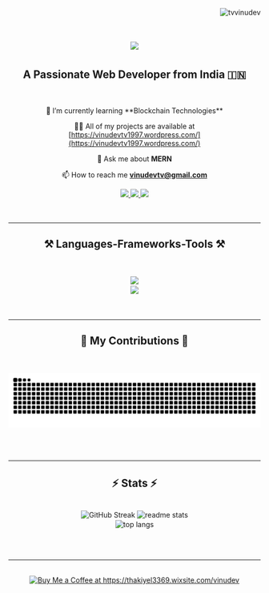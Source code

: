 <p align="right"> <img src="https://komarev.com/ghpvc/?username=tvvinudev&label=Profile%20Views&color=0e75b6&style=flat" alt="tvvinudev" /> </p>

<h1 align="center">
    <img src="https://readme-typing-svg.herokuapp.com/?font=Righteous&size=45&center=true&vCenter=true&width=500&height=70&duration=4000&lines=Hi+There!+👋;+I'm+Vinu+Dev!;" />
</h1>

<h2 align="center">A Passionate Web Developer from India 🇮🇳</h2>
<br><br> 

<div align="center">
🌱 I’m currently learning **Blockchain Technologies**

👨‍💻 All of my projects are available at [https://vinudevtv1997.wordpress.com/](https://vinudevtv1997.wordpress.com/)


💬 Ask me about **MERN**

📫 How to reach me **vinudevtv@gmail.com**
</div>

 
<div align="center"> 
  <a href="mailto:vinudevtv@gmail.com">
    <img src="https://img.shields.io/badge/Gmail-333333?style=for-the-badge&logo=gmail&logoColor=red" />
  </a>
  <a href="https://www.linkedin.com/in/vinudev-t-v-38a7151ba/" target="_blank">
    <img src="https://img.shields.io/badge/LinkedIn-0077B5?style=for-the-badge&logo=linkedin&logoColor=white" target="_blank" />
  </a>
  <a href="https://thakiyel3369.wixsite.com/vinudev" target="_blank">
     <img src="https://img.shields.io/badge/Portfolio-FF5722?style=for-the-badge&logo=todoist&logoColor=white" target="_blank" /> <!-- sqlite, safari, google-chrome are other good icon options -->
  </a>
</div>
<br><br>
<hr/>

<h2 align="center">⚒️ Languages-Frameworks-Tools ⚒️</h2>
<br><br>
<div align="center">
    <img src="https://skillicons.dev/icons?i=nodejs,javascript,express,firebase,mongodb,docker,solidity,nextjs" /><br>
       <img src="https://skillicons.dev/icons?i=react,bootstrap,html,css,vscode,github,tailwind,git,figma" />
</div>
<br><br>
<hr/>

<div align="center">
  <h2>🐍 My Contributions 🐍</h2>
  <br><br>
  <img alt="snake eating my contributions" src="https://raw.githubusercontent.com/TVVinudev/TVVinudev/output/github-contribution-grid-snake.svg" />
  
  <br/><br/>
</div>

<hr/>
<h2 align="center">⚡ Stats ⚡</h2>
<br>
<div align=center>
 <img width=390 src="https://github-readme-streak-stats.herokuapp.com?user=TVVinudev&theme=merko&border_radius=7.3" alt="GitHub Streak" />
  <img width=390 src="https://github-readme-stats.vercel.app/api?username=TVVinudev&count_private=true&show_icons=true&theme=merko&rank_icon=github&border_radius=10&short_numbers=true" alt="readme stats" />
  <br/>
  <img width=325 align="center" src="https://github-readme-stats.vercel.app/api/top-langs/?username=Tvvinudev&hide=HTML&langs_count=8&layout=compact&theme=merko&border_radius=10&size_weight=0.5&count_weight=0.5&exclude_repo=github-readme-stats&short_numbers=true" alt="top langs" />
</div>

<br/><br/>

<hr/>

<br/>

<div align="center">
<a href='https://thakiyel3369.wixsite.com/vinudev' target='_blank'><img height='64' style='border:0px;height:64px;' src='https://storage.ko-fi.com/cdn/kofi1.png?v=3' border='0' alt='Buy Me a Coffee at https://thakiyel3369.wixsite.com/vinudev' /></a>
</div>

<br/>
